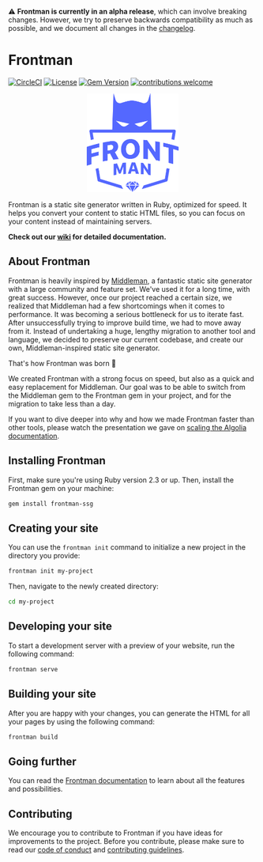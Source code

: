 ⚠️  **Frontman is currently in an alpha release**, which can involve breaking changes. However, we try to preserve backwards compatibility as much as possible, and we document all changes in the [changelog][changelog].

# Frontman

[![CircleCI](https://circleci.com/gh/algolia/frontman/tree/master.svg?style=shield&circle-token=ea3dfd1f27a86d050cbc806d3cbd27c1742746ac)](https://circleci.com/gh/algolia/frontman/tree/master)
[![License](http://img.shields.io/badge/license-MIT-blue.svg?style=flat)][license]
[![Gem Version](http://img.shields.io/gem/v/frontman-ssg.svg?style=flat)][gem]
[![contributions welcome](https://img.shields.io/badge/contributions-welcome-brightgreen.svg?style=flat)](https://github.com/dwyl/esta/issues)


<div align="center">
<img src="frontman.svg" alt="Frontman" height="200"/>
</div>

Frontman is a static site generator written in Ruby, optimized for speed. It helps you convert your content to static HTML files, so you can focus on your content instead of maintaining servers.


**Check out our [wiki][wiki] for detailed documentation.**

## About Frontman
Frontman is heavily inspired by [Middleman][middleman], a fantastic static site generator with a large community and feature set. We've used it for a long time, with great success.
However, once our project reached a certain size, we realized that Middleman had a few shortcomings when it comes to performance. It was becoming a serious bottleneck for us to iterate fast. After unsuccessfully trying to improve build time, we had to move away from it. Instead of undertaking a huge, lengthy migration to another tool and language, we decided to preserve our current codebase, and create our own, Middleman-inspired static site generator.

That's how Frontman was born 🚀

We created Frontman with a strong focus on speed, but also as a quick and easy replacement for Middleman. Our goal was to be able to switch from the Middleman gem to the Frontman gem in your project, and for the migration to take less than a day.

If you want to dive deeper into why and how we made Frontman faster than other tools, please watch the presentation we gave on [scaling the Algolia documentation][doc_talk].

## Installing Frontman

First, make sure you're using Ruby version 2.3 or up. Then, install the Frontman gem on your machine:

```sh
gem install frontman-ssg
```

## Creating your site

You can use the `frontman init` command to initialize a new project in the directory you provide:

```sh
frontman init my-project
```

Then, navigate to the newly created directory:

```sh
cd my-project
```

## Developing your site

To start a development server with a preview of your website, run the following command:

```sh
frontman serve
```

## Building your site

After you are happy with your changes, you can generate the HTML for all your pages by using the following command:

```sh
frontman build
```

## Going further

You can read the [Frontman documentation][wiki] to learn about all the features and possibilities.

## Contributing

We encourage you to contribute to Frontman if you have ideas for improvements to the project. 
Before you contribute, please make sure to read our [code of conduct](.github/CODE_OF_CONDUCT.md) and [contributing guidelines](CONTRIBUTING.md).

[changelog]: https://github.com/algolia/frontman/blob/master/CHANGELOG.md
[doc_talk]: https://www.youtube.com/watch?v=6feV1DrCBdE
[gem]: https://rubygems.org/gems/frontman-ssg
[license]: https://github.com/algolia/frontman/blob/master/LICENSE.md
[middleman]: https://middlemanapp.com/
[wiki]: https://github.com/algolia/frontman/wiki
